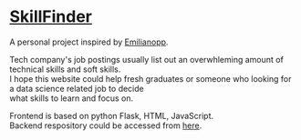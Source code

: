 # [SkillFinder](http://skillfinder1.azurewebsites.net/)

A personal project inspired by [Emilianopp](https://github.com/Emilianopp/SkillQuery). 

Tech company's job postings usually list out an overwhleming amount of technical skills and soft skills.  
I hope this website could help fresh graduates or someone who looking for a data science related job to decide  
what skills to learn and focus on.

Frontend is based on python Flask, HTML, JavaScript.  
Backend respository could be accessed from [here](https://github.com/czlee0223/skill_finder).
